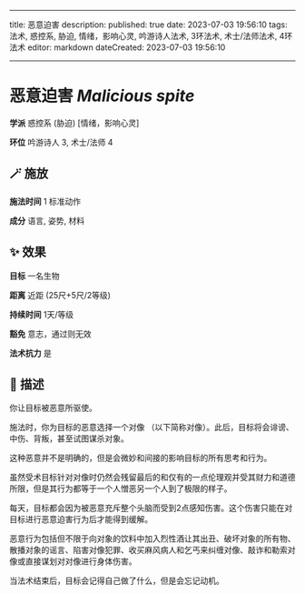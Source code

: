 
---
title: 恶意迫害
description: 
published: true
date: 2023-07-03 19:56:10
tags: 法术, 惑控系, 胁迫, 情绪，影响心灵, 吟游诗人法术, 3环法术, 术士/法师法术, 4环法术
editor: markdown
dateCreated: 2023-07-03 19:56:10

---

# **恶意迫害** *Malicious spite*

**学派** 惑控系 (胁迫) \[情绪，影响心灵\] 

**环位** 吟游诗人 3, 术士/法师 4

## 🪄 施放

**施法时间** 1 标准动作

**成分** 语言, 姿势, 材料

## ✨ 效果 

**目标** 一名生物 

**距离** 近距 (25尺+5尺/2等级)  

**持续时间** 1天/等级 

**豁免** 意志，通过则无效

**法术抗力** 是

## 📖 描述

你让目标被恶意所驱使。

施法时，你为目标的恶意选择一个对像 （以下简称对像）。此后，目标将会诽谤、中伤、背叛，甚至试图谋杀对象。

这种恶意并不是明确的，但是会微妙和间接的影响目标的所有思考和行为。

虽然受术目标针对对像时仍然会残留最后的和仅有的一点伦理观并受其财力和道德所限，但是其行为都等于一个人憎恶另一个人到了极限的样子。

每天，目标都会因为被恶意充斥整个头脑而受到2点感知伤害。这个伤害只能在对目标进行恶意迫害行为后才能得到缓解。

恶意行为包括但不限于向对象的饮料中加入烈性酒让其出丑、破坏对象的所有物、散播对象的谣言、陷害对像犯罪、收买麻风病人和乞丐来纠缠对像、敲诈和勒索对像或直接谋划对对像进行身体伤害。

当法术结束后，目标会记得自己做了什么，但是会忘记动机。
    